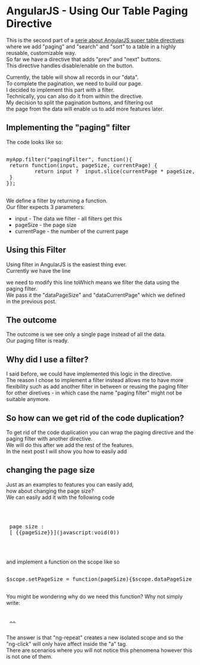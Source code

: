 <div class="mograblog" dir="ltr" style="text-align: left;" trbidi="on">

# AngularJS - Using Our Table Paging Directive

This is the second part of a [serie about AngularJS super table directives](/2013/06/angularjs-smart-table.html "Serie About AngularJS Super Table Directive")  
where we add "paging" and "search" and "sort" to a table in a highly  
reusable, customizable way.  
So far we have a directive that adds "prev" and "next" buttons.  
This directive handles disable/enable on the button.  

Currently, the table will show all records in our "data".  
To complete the pagination, we need to build our page.  
I decided to implement this part with a filter.  
Technically, you can also do it from within the directive.  
My decision to split the pagination buttons, and filtering out  
the page from the data will enable us to add more features later.  

## Implementing the "paging" filter

The code looks like so:

<pre class="prettyprint">  
myApp.filter("pagingFilter", function(){  
 return function(input, pageSize, currentPage) {  
         return input ?  input.slice(currentPage * pageSize, currentPage * ( pageSize + 1 )) : [];  
 }  
});  
  </pre>

We define a filter by returning a function.  
Our filter expects 3 parameters:

*   input - The data we filter - all filters get this
*   pageSize - the page size
*   currentPage - the number of the current page

## Using this Filter

Using filter in AngularJS is the easiest thing ever.  
Currently we have the line

we need to modify this line toWhich means we filter the data using the paging filter.  
We pass it the "dataPageSize" and "dataCurrentPage" which we defined  
in the previous post.  

## The outcome

The outcome is we see only a single page instead of all the data.  
Our paging filter is ready.  

## Why did I use a filter?

I said before, we could have implemented this logic in the directive.  
The reason I chose to implement a filter instead allows me to have more flexibility such as add another filter in between or reusing the paging filter for other diretives - in which case the name "paging filter" might not be suitable anymore.  

## So how can we get rid of the code duplication?

To get rid of the code duplication you can wrap the paging directive and the paging filter with another directive.  
We will do this after we add the rest of the features.  
In the next post I will show you how to easily add

## changing the page size

Just as an examples to features you can easily add,  
how about changing the page size?  
We can easily add it with the following code

<pre class="prettyprint">  

<div class="page-size">  
 page size :   
 [ {{pageSize}}](javascript:void(0))  
</div>

  </pre>

and implement a function on the scope like so

<pre>  
$scope.setPageSize = function(pageSize){$scope.dataPageSize = pageSize;}     
  </pre>

You might be wondering why do we need this function? Why not simply write:

<pre>  
 <a href="" ...="" ng-click="dataPageSize = pageSize" ng-repeat="...">..</a>   
  </pre>

The answer is that "ng-repeat" creates a new isolated scope and so the "ng-click" will only have affect inside the "a" tag.  
There are scenarios where you will not notice this phenomena however this is not one of them.</div>
